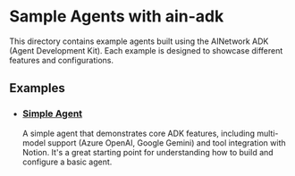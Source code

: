 # Sample Agents with ain-adk

This directory contains example agents built using the AINetwork ADK (Agent Development Kit). Each example is designed to showcase different features and configurations.

## Examples

- ### [Simple Agent](./simple-agent/)
  A simple agent that demonstrates core ADK features, including multi-model support (Azure OpenAI, Google Gemini) and tool integration with Notion. It's a great starting point for understanding how to build and configure a basic agent.
